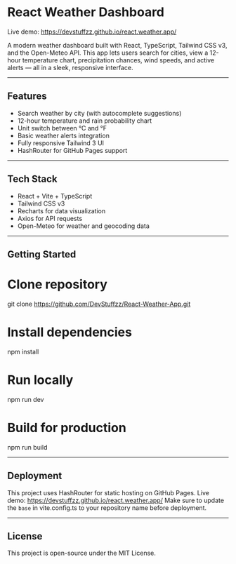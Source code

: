 # React Weather Dashboard

Live demo: https://devstuffzz.github.io/react.weather.app/

A modern weather dashboard built with React, TypeScript, Tailwind CSS v3, and the Open-Meteo API.
This app lets users search for cities, view a 12-hour temperature chart, precipitation chances, wind speeds, and active alerts — all in a sleek, responsive interface.

---

## Features
- Search weather by city (with autocomplete suggestions)
- 12-hour temperature and rain probability chart
- Unit switch between °C and °F
- Basic weather alerts integration
- Fully responsive Tailwind 3 UI
- HashRouter for GitHub Pages support

---

## Tech Stack
- React + Vite + TypeScript
- Tailwind CSS v3
- Recharts for data visualization
- Axios for API requests
- Open-Meteo for weather and geocoding data

---

## Getting Started

# Clone repository
git clone https://github.com/DevStuffzz/React-Weather-App.git

# Install dependencies
npm install

# Run locally
npm run dev

# Build for production
npm run build

---

## Deployment
This project uses HashRouter for static hosting on GitHub Pages.
Live demo: https://devstuffzz.github.io/react.weather.app/
Make sure to update the `base` in vite.config.ts to your repository name before deployment.

---

## License
This project is open-source under the MIT License.

